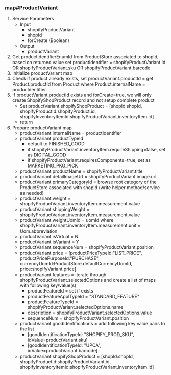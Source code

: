 ### map#ProductVariant
1. Service Parameters
    * Input
        * shopifyProductVariant
        * shopId
        * forCreate (Boolean)
    * Output
        * productVariant
2. Get productIdentifierEnumId from ProductStore associated to shopId, based on returned value set productIdentifier = shopifyProductVariant.id OR shopifyProductVariant.sku OR shopifyProductVariant.barcode
3. Initialize productVariant map
4. Check if product already exists, set productVariant.productId = get Product.productId from Product where Product.internalName = producIdentifier.
5. If productVariant.productId exists and forCreate=true, we will only create ShopifyShopProduct record and not setup complete product
    * Set productVariant.shopifyShopProduct = [shopId:shopId, shopifyProductId:shopifyProduct.id, shopifyInventoryItemId:shopifyProductVariant.inventoryItem.id]
    * return
6. Prepare productVariant map
    * productVariant.internalName = productIdentifier
    * productVariant.productTypeId
        * default to FINISHED_GOOD
        * if shopifyProductVariant.inventoryItem.requireShipping=false, set as DIGITAL_GOOD
        * if shopifyProductVariant.requiresComponents=true, set as MARKETING_PKG_PICK
    * productVariant.productName = shopifyProductVariant.title
    * productVariant.detailImageUrl = shopifyProductVariant.image.url
    * productVariant.primaryCategoryId = browse root category of the ProductStore associated with shopId (write helper method/service as needed)
    * productVariant.weight = shopifyProductVariant.inventoryItem.measurement.value
    * productVariant.shippingWeight = shopifyProductVariant.inventoryItem.measurement.value
    * productVariant.weightUomId = uomId where shopifyProductVariant.inventoryItem.measurement.unit = Uom.abbreviation
    * productVariant.isVirtual = N
    * productVariant.isVariant = Y
    * productVariant.sequenceNum = shopifyProductVariant.position
    * productVariant.price = [productPriceTypeId:"LIST_PRICE", productPricePurposeId:"PURCHASE", currencyUomId:ProductStore.defaultCurrencyUomId, price:shopifyVariant.price]
    * productVariant.features = iterate through shopifyProductVariant.selectedOptions and create a list of maps with following key/value(s)
        * productFeatureId = set if exists
        * productFeatureApplTypeId = "STANDARD_FEATURE"
        * productFeatureTypeId = shopifyProductVariant.selectedOptions.name
        * description = shopifyProductVariant.selectedOptions.value
        * sequenceNum = shopifyProductVariant.position
    * productVariant.goodIdentifications = add following key value pairs to the list
        * [goodIdentificationTypeId: "SHOPIFY_PROD_SKU", idValue=productVariant.sku]
        * [goodIdentificationTypeId: "UPCA", idValue=productVariant.barcode]
    * productVariant.shopifyShopProduct = [shopId:shopId, shopifyProductId:shopifyProductVariant.id, shopifyInventoryItemId:shopifyProductVariant.inventoryItem.id]
